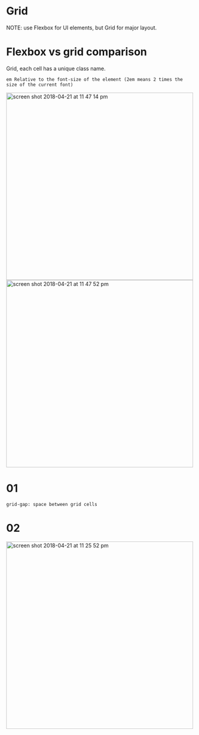 # Grid

NOTE: use Flexbox for UI elements, but Grid for major layout.

# Flexbox vs grid comparison 
Grid, each cell has a unique class name.  

    em Relative to the font-size of the element (2em means 2 times the size of the current font)
    
<img width="500" alt="screen shot 2018-04-21 at 11 47 14 pm" src="https://user-images.githubusercontent.com/5876481/39092261-b7469150-45be-11e8-9272-82f2f873c12a.png">
    
<img width="500" alt="screen shot 2018-04-21 at 11 47 52 pm" src="https://user-images.githubusercontent.com/5876481/39092262-c654eb4c-45be-11e8-9585-31654f7414c0.png">

# 01 

    grid-gap: space between grid cells
    

# 02

<img width="500" alt="screen shot 2018-04-21 at 11 25 52 pm" src="https://user-images.githubusercontent.com/5876481/39092148-6fe0a290-45bb-11e8-874d-5b4bd9be15d7.png">



